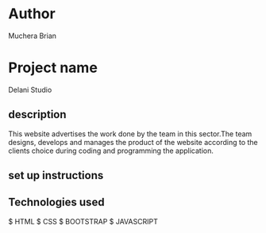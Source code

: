 # Author
 Muchera Brian

# Project name
 Delani Studio

## description
  This website advertises the work done by the team in this sector.The team designs, develops and manages the product of the website according to the clients choice during coding and programming the application.

## set up instructions
 

 ## Technologies used
  $ HTML
  $ CSS
  $ BOOTSTRAP
  $ JAVASCRIPT

